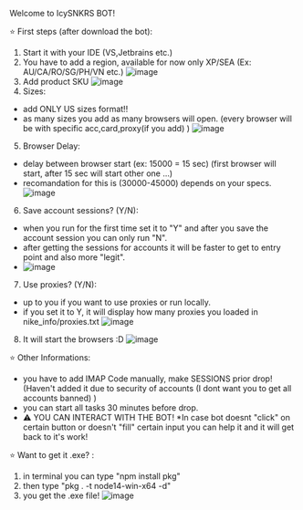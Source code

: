 Welcome to IcySNKRS BOT!

⭐ First steps (after download the bot):

1. Start it with your IDE (VS,Jetbrains etc.)
2. You have to add a region, available for now only XP/SEA (Ex: AU/CA/RO/SG/PH/VN etc.)
![image](https://github.com/icysnkrs/IcySNKRS-NikeBot/assets/137155969/5dcde8f9-be2a-4c88-8c04-defac4a22e19)
3. Add product SKU
![image](https://github.com/icysnkrs/IcySNKRS-NikeBot/assets/137155969/cb41c797-4152-416a-8e0d-b48b0ead1695)
4. Sizes:
- add ONLY US sizes format!!
- as many sizes you add as many browsers will open. (every browser will be with specific acc,card,proxy(if you add) )
![image](https://github.com/icysnkrs/IcySNKRS-NikeBot/assets/137155969/f560ef76-9bb7-4131-82d8-d9598751adc1)
5. Browser Delay:
- delay between browser start (ex: 15000 = 15 sec) (first browser will start, after 15 sec will start other one ...)
- recomandation for this is (30000-45000) depends on your specs.
![image](https://github.com/icysnkrs/IcySNKRS-NikeBot/assets/137155969/a35e0725-1ff4-49ed-b09e-e3f922632283)
6. Save account sessions? (Y/N):
- when you run for the first time set it to "Y" and after you save the account session you can only run "N".
- after getting the sessions for accounts it will be faster to get to entry point and also more "legit".
- ![image](https://github.com/icysnkrs/IcySNKRS-NikeBot/assets/137155969/62f36050-cf5c-4d60-a47a-14da36cc552d)

7. Use proxies? (Y/N):
- up to you if you want to use proxies or run locally.
- if you set it to Y, it will display how many proxies you loaded in nike_info/proxies.txt
![image](https://github.com/icysnkrs/IcySNKRS-NikeBot/assets/137155969/230e8e5f-e1ef-4751-9048-0a97e6f98959)
8. It will start the browsers :D
![image](https://github.com/icysnkrs/IcySNKRS-NikeBot/assets/137155969/d08b01d3-e12c-46de-977d-c3131e54e0f4)


⭐ Other Informations:
- you have to add IMAP Code manually, make SESSIONS prior drop! (Haven't added it due to security of accounts (I dont want you to get all accounts banned) )
- you can start all tasks 30 minutes before drop.
- ⚠ YOU CAN INTERACT WITH THE BOT! *In case bot doesnt "click" on certain button or doesn't "fill" certain input you can help it and it will get back to it's work!

⭐ Want to get it .exe? :
1. in terminal you can type "npm install pkg"
2. then type "pkg . -t  node14-win-x64 -d"
3. you get the .exe file!
![image](https://github.com/icysnkrs/IcySNKRS-NikeBot/assets/137155969/1ff939a0-d72f-441e-91d9-47b2ee4af059)
